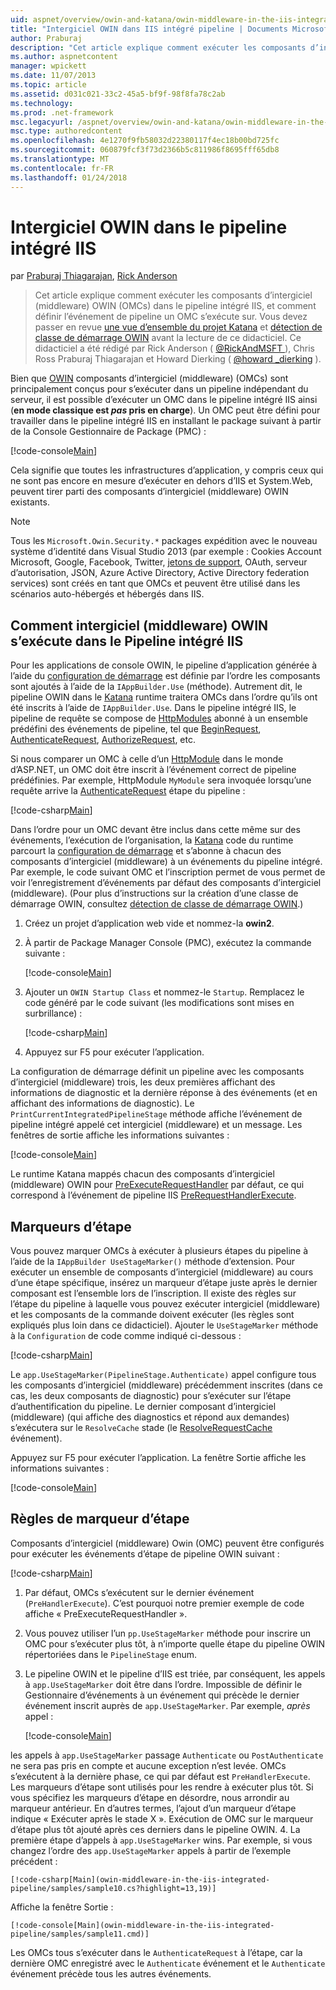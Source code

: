 ```yaml
---
uid: aspnet/overview/owin-and-katana/owin-middleware-in-the-iis-integrated-pipeline
title: "Intergiciel OWIN dans IIS intégré pipeline | Documents Microsoft"
author: Praburaj
description: "Cet article explique comment exécuter les composants d’intergiciel (middleware) OWIN (OMCs) dans le pipeline intégré IIS, et comment définir l’événement de pipeline un OMC s’exécute sur. Tu devrais..."
ms.author: aspnetcontent
manager: wpickett
ms.date: 11/07/2013
ms.topic: article
ms.assetid: d031c021-33c2-45a5-bf9f-98f8fa78c2ab
ms.technology: 
ms.prod: .net-framework
msc.legacyurl: /aspnet/overview/owin-and-katana/owin-middleware-in-the-iis-integrated-pipeline
msc.type: authoredcontent
ms.openlocfilehash: 4e1270f9fb58032d22380117f4ec18b00bd725fc
ms.sourcegitcommit: 060879fcf3f73d2366b5c811986f8695fff65db8
ms.translationtype: MT
ms.contentlocale: fr-FR
ms.lasthandoff: 01/24/2018
---
```

<a name="owin-middleware-in-the-iis-integrated-pipeline"></a>Intergiciel OWIN dans le pipeline intégré IIS
====================
par [Praburaj Thiagarajan](https://github.com/Praburaj), [Rick Anderson](https://github.com/Rick-Anderson)

> Cet article explique comment exécuter les composants d’intergiciel (middleware) OWIN (OMCs) dans le pipeline intégré IIS, et comment définir l’événement de pipeline un OMC s’exécute sur. Vous devez passer en revue [une vue d’ensemble du projet Katana](an-overview-of-project-katana.md) et [détection de classe de démarrage OWIN](owin-startup-class-detection.md) avant la lecture de ce didacticiel. Ce didacticiel a été rédigé par Rick Anderson ( [ @RickAndMSFT ](https://twitter.com/#!/RickAndMSFT) ), Chris Ross Praburaj Thiagarajan et Howard Dierking ( [ @howard \_dierking](https://twitter.com/howard_dierking) ).


Bien que [OWIN](an-overview-of-project-katana.md) composants d’intergiciel (middleware) (OMCs) sont principalement conçus pour s’exécuter dans un pipeline indépendant du serveur, il est possible d’exécuter un OMC dans le pipeline intégré IIS ainsi (**en mode classique est *pas* pris en charge**). Un OMC peut être défini pour travailler dans le pipeline intégré IIS en installant le package suivant à partir de la Console Gestionnaire de Package (PMC) :

[!code-console[Main](owin-middleware-in-the-iis-integrated-pipeline/samples/sample1.cmd)]

Cela signifie que toutes les infrastructures d’application, y compris ceux qui ne sont pas encore en mesure d’exécuter en dehors d’IIS et System.Web, peuvent tirer parti des composants d’intergiciel (middleware) OWIN existants. 

> [!NOTE]
> Tous les `Microsoft.Owin.Security.*` packages expédition avec le nouveau système d’identité dans Visual Studio 2013 (par exemple : Cookies Account Microsoft, Google, Facebook, Twitter, [jetons de support](http://self-issued.info/docs/draft-ietf-oauth-v2-bearer.html), OAuth, serveur d’autorisation, JSON, Azure Active Directory, Active Directory federation services) sont créés en tant que OMCs et peuvent être utilisé dans les scénarios auto-hébergés et hébergés dans IIS.

## <a name="how-owin-middleware-executes-in-the-iis-integrated-pipeline"></a>Comment intergiciel (middleware) OWIN s’exécute dans le Pipeline intégré IIS

Pour les applications de console OWIN, le pipeline d’application générée à l’aide du [configuration de démarrage](owin-startup-class-detection.md) est définie par l’ordre les composants sont ajoutés à l’aide de la `IAppBuilder.Use` (méthode). Autrement dit, le pipeline OWIN dans le [Katana](an-overview-of-project-katana.md) runtime traitera OMCs dans l’ordre qu’ils ont été inscrits à l’aide de `IAppBuilder.Use`. Dans le pipeline intégré IIS, le pipeline de requête se compose de [HttpModules](https://msdn.microsoft.com/library/ms178468(v=vs.85).aspx) abonné à un ensemble prédéfini des événements de pipeline, tel que [BeginRequest](https://msdn.microsoft.com/library/system.web.httpapplication.beginrequest.aspx), [AuthenticateRequest](https://msdn.microsoft.com/library/system.web.httpapplication.authenticaterequest.aspx), [AuthorizeRequest](https://msdn.microsoft.com/library/system.web.httpapplication.authorizerequest.aspx), etc.

Si nous comparer un OMC à celle d’un [HttpModule](https://msdn.microsoft.com/library/zec9k340(v=vs.85).aspx) dans le monde d’ASP.NET, un OMC doit être inscrit à l’événement correct de pipeline prédéfinies. Par exemple, HttpModule `MyModule` sera invoquée lorsqu’une requête arrive la [AuthenticateRequest](https://msdn.microsoft.com/library/system.web.httpapplication.authenticaterequest.aspx) étape du pipeline :

[!code-csharp[Main](owin-middleware-in-the-iis-integrated-pipeline/samples/sample2.cs?highlight=10)]

Dans l’ordre pour un OMC devant être inclus dans cette même sur des événements, l’exécution de l’organisation, la [Katana](an-overview-of-project-katana.md) code du runtime parcourt la [configuration de démarrage](owin-startup-class-detection.md) et s’abonne à chacun des composants d’intergiciel (middleware) à un événements du pipeline intégré. Par exemple, le code suivant OMC et l’inscription permet de vous permet de voir l’enregistrement d’événements par défaut des composants d’intergiciel (middleware). (Pour plus d’instructions sur la création d’une classe de démarrage OWIN, consultez [détection de classe de démarrage OWIN](owin-startup-class-detection.md).)

1. Créez un projet d’application web vide et nommez-la **owin2**.
2. À partir de Package Manager Console (PMC), exécutez la commande suivante : 

    [!code-console[Main](owin-middleware-in-the-iis-integrated-pipeline/samples/sample3.cmd)]
3. Ajouter un `OWIN Startup Class` et nommez-le `Startup`. Remplacez le code généré par le code suivant (les modifications sont mises en surbrillance) :  

    [!code-csharp[Main](owin-middleware-in-the-iis-integrated-pipeline/samples/sample4.cs?highlight=5-7,15-36)]
4. Appuyez sur F5 pour exécuter l’application.

La configuration de démarrage définit un pipeline avec les composants d’intergiciel (middleware) trois, les deux premières affichant des informations de diagnostic et la dernière réponse à des événements (et en affichant des informations de diagnostic). Le `PrintCurrentIntegratedPipelineStage` méthode affiche l’événement de pipeline intégré appelé cet intergiciel (middleware) et un message. Les fenêtres de sortie affiche les informations suivantes :

[!code-console[Main](owin-middleware-in-the-iis-integrated-pipeline/samples/sample5.cmd)]

Le runtime Katana mappés chacun des composants d’intergiciel (middleware) OWIN pour [PreExecuteRequestHandler](https://msdn.microsoft.com/library/system.web.httpapplication.prerequesthandlerexecute.aspx) par défaut, ce qui correspond à l’événement de pipeline IIS [PreRequestHandlerExecute](https://msdn.microsoft.com/library/system.web.httpapplication.prerequesthandlerexecute.aspx).

## <a name="stage-markers"></a>Marqueurs d’étape

Vous pouvez marquer OMCs à exécuter à plusieurs étapes du pipeline à l’aide de la `IAppBuilder UseStageMarker()` méthode d’extension. Pour exécuter un ensemble de composants d’intergiciel (middleware) au cours d’une étape spécifique, insérez un marqueur d’étape juste après le dernier composant est l’ensemble lors de l’inscription. Il existe des règles sur l’étape du pipeline à laquelle vous pouvez exécuter intergiciel (middleware) et les composants de la commande doivent exécuter (les règles sont expliqués plus loin dans ce didacticiel). Ajouter le `UseStageMarker` méthode à la `Configuration` de code comme indiqué ci-dessous :

[!code-csharp[Main](owin-middleware-in-the-iis-integrated-pipeline/samples/sample6.cs?highlight=13,19)]

Le `app.UseStageMarker(PipelineStage.Authenticate)` appel configure tous les composants d’intergiciel (middleware) précédemment inscrites (dans ce cas, les deux composants de diagnostic) pour s’exécuter sur l’étape d’authentification du pipeline. Le dernier composant d’intergiciel (middleware) (qui affiche des diagnostics et répond aux demandes) s’exécutera sur le `ResolveCache` stade (le [ResolveRequestCache](https://msdn.microsoft.com/library/system.web.httpapplication.resolverequestcache.aspx) événement).

Appuyez sur F5 pour exécuter l’application. La fenêtre Sortie affiche les informations suivantes :

[!code-console[Main](owin-middleware-in-the-iis-integrated-pipeline/samples/sample7.cmd)]

## <a name="stage-marker-rules"></a>Règles de marqueur d’étape

Composants d’intergiciel (middleware) Owin (OMC) peuvent être configurés pour exécuter les événements d’étape de pipeline OWIN suivant :

[!code-csharp[Main](owin-middleware-in-the-iis-integrated-pipeline/samples/sample8.cs)]

1. Par défaut, OMCs s’exécutent sur le dernier événement (`PreHandlerExecute`). C’est pourquoi notre premier exemple de code affiche « PreExecuteRequestHandler ».
2. Vous pouvez utiliser l’un `pp.UseStageMarker` méthode pour inscrire un OMC pour s’exécuter plus tôt, à n’importe quelle étape du pipeline OWIN répertoriées dans le `PipelineStage` enum.
3. Le pipeline OWIN et le pipeline d’IIS est triée, par conséquent, les appels à `app.UseStageMarker` doit être dans l’ordre. Impossible de définir le Gestionnaire d’événements à un événement qui précède le dernier événement inscrit auprès de `app.UseStageMarker`. Par exemple, *après* appel :

    [!code-console[Main](owin-middleware-in-the-iis-integrated-pipeline/samples/sample9.cmd)]

 les appels à `app.UseStageMarker` passage `Authenticate` ou `PostAuthenticate` ne sera pas pris en compte et aucune exception n’est levée. OMCs s’exécutent à la dernière phase, ce qui par défaut est `PreHandlerExecute`. Les marqueurs d’étape sont utilisés pour les rendre à exécuter plus tôt. Si vous spécifiez les marqueurs d’étape en désordre, nous arrondir au marqueur antérieur. En d’autres termes, l’ajout d’un marqueur d’étape indique « Exécuter après le stade X ». Exécution de OMC sur le marqueur d’étape plus tôt ajouté après ces derniers dans le pipeline OWIN.
4. La première étape d’appels à `app.UseStageMarker` wins. Par exemple, si vous changez l’ordre des `app.UseStageMarker` appels à partir de l’exemple précédent :

    [!code-csharp[Main](owin-middleware-in-the-iis-integrated-pipeline/samples/sample10.cs?highlight=13,19)]

 Affiche la fenêtre Sortie : 

    [!code-console[Main](owin-middleware-in-the-iis-integrated-pipeline/samples/sample11.cmd)]

 Les OMCs tous s’exécuter dans le `AuthenticateRequest` à l’étape, car la dernière OMC enregistré avec le `Authenticate` événement et le `Authenticate` événement précède tous les autres événements.
